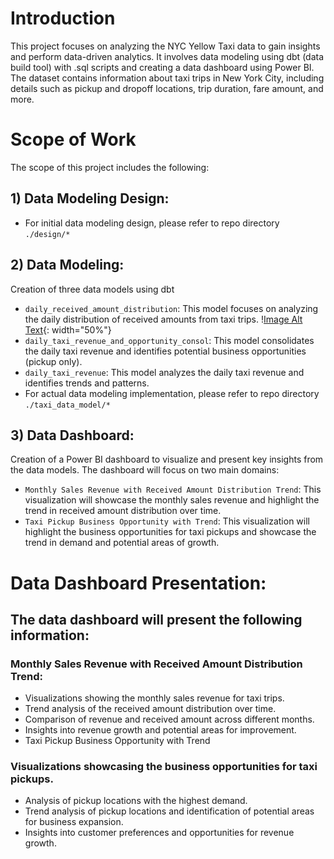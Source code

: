 
# Introduction
This project focuses on analyzing the NYC Yellow Taxi data to gain insights and perform data-driven analytics. It involves data modeling using dbt (data build tool) with .sql scripts and creating a data dashboard using Power BI. The dataset contains information about taxi trips in New York City, including details such as pickup and dropoff locations, trip duration, fare amount, and more.


# Scope of Work
The scope of this project includes the following:

## 1) Data Modeling Design:
- For initial data modeling design, please refer to repo directory `./design/*`

## 2) Data Modeling:
Creation of three data models using dbt 
- `daily_received_amount_distribution`: This model focuses on analyzing the daily distribution of received amounts from taxi trips. \![Image Alt Text](https://github.com/charlesmakmtc/portfolios/blob/main/data_project__nyc_yellow_taxi_data_analytic/datamodeling/data%20modeling%20-%20daily_received_amount_distribution.png?raw=true){: width="50%"}
- `daily_taxi_revenue_and_opportunity_consol`: This model consolidates the daily taxi revenue and identifies potential business opportunities (pickup only).
- `daily_taxi_revenue`: This model analyzes the daily taxi revenue and identifies trends and patterns.
- For actual data modeling implementation, please refer to repo directory `./taxi_data_model/*`






## 3) Data Dashboard:
Creation of a Power BI dashboard to visualize and present key insights from the data models.
The dashboard will focus on two main domains:
- `Monthly Sales Revenue with Received Amount Distribution Trend`: This visualization will showcase the monthly sales revenue and highlight the trend in received amount distribution over time.
- `Taxi Pickup Business Opportunity with Trend`: This visualization will highlight the business opportunities for taxi pickups and showcase the trend in demand and potential areas of growth.


# Data Dashboard Presentation:
## The data dashboard will present the following information:

### Monthly Sales Revenue with Received Amount Distribution Trend:
- Visualizations showing the monthly sales revenue for taxi trips.
- Trend analysis of the received amount distribution over time.
- Comparison of revenue and received amount across different months.
- Insights into revenue growth and potential areas for improvement.
- Taxi Pickup Business Opportunity with Trend

### Visualizations showcasing the business opportunities for taxi pickups.
- Analysis of pickup locations with the highest demand.
- Trend analysis of pickup locations and identification of potential areas for business expansion.
- Insights into customer preferences and opportunities for revenue growth.

